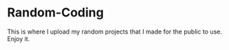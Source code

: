 # Random-Coding
This is where I upload my random projects that I made for the public to use. Enjoy it.
